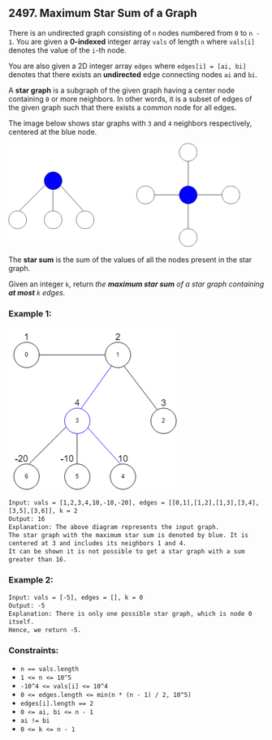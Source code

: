 ## 2497. Maximum Star Sum of a Graph

There is an undirected graph consisting of ```n``` nodes numbered from ```0``` to ```n - 1```. You are given a **0-indexed** integer array ```vals``` of length ```n``` where ```vals[i]``` denotes the value of the ```i```-th node.

You are also given a 2D integer array ```edges``` where ```edges[i] = [ai, bi]``` denotes that there exists an **undirected** edge connecting nodes ```ai``` and ```bi```.

A **star graph** is a subgraph of the given graph having a center node containing ```0``` or more neighbors. In other words, it is a subset of edges of the given graph such that there exists a common node for all edges.

The image below shows star graphs with ```3``` and ```4``` neighbors respectively, centered at the blue node.

![Example](images/example.png)

The **star sum** is the sum of the values of all the nodes present in the star graph.

Given an integer ```k```, return *the **maximum star sum** of a star graph containing **at most** ```k``` edges*.

### Example 1:

![Example 1](images/example1.png)

```
Input: vals = [1,2,3,4,10,-10,-20], edges = [[0,1],[1,2],[1,3],[3,4],[3,5],[3,6]], k = 2
Output: 16
Explanation: The above diagram represents the input graph.
The star graph with the maximum star sum is denoted by blue. It is centered at 3 and includes its neighbors 1 and 4.
It can be shown it is not possible to get a star graph with a sum greater than 16.
```
### Example 2:
```
Input: vals = [-5], edges = [], k = 0
Output: -5
Explanation: There is only one possible star graph, which is node 0 itself.
Hence, we return -5.
```

### Constraints:

* ```n == vals.length```
* ```1 <= n <= 10^5```
* ```-10^4 <= vals[i] <= 10^4```
* ```0 <= edges.length <= min(n * (n - 1) / 2, 10^5)```
* ```edges[i].length == 2```
* ```0 <= ai, bi <= n - 1```
* ```ai != bi```
* ```0 <= k <= n - 1```